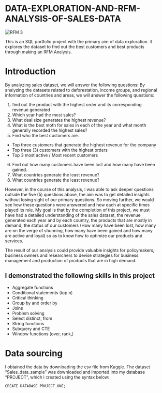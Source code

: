# DATA-EXPLORATION-AND-RFM-ANALYSIS-OF-SALES-DATA

![RFM 3](https://github.com/user-attachments/assets/0e3fe4e0-9c2d-4ada-9a62-66e7e9f53f8e)

This is an SQL portfolio project with the primary aim of data exploration. It explores the dataset to find out the best customers and best products through making an RFM Analysis. 

# Introduction
By analyzing sales dataset, we will answer the following questions:
By analyzing the datasets related to deforestation, income groups, and regional information of countries and areas, we will answer the following questions:

1) find out the product with the highest order and its corresponding revenue generated
2)	Which year had the most sales?
3)	What deal size generates the highest revenue?
4)	What is the best moth for sales in each of the year and what month generally recorded the highest sales?
5)	Find who the best customers are.
 - Top three customers that generate the highest revenue for the company
 - Top three (3) customers with the highest orders
 - Top 3 most active / Most recent customers
6)	Find out how many customers have been lost and how many have been gained.
7)	What countries generate the least revenue?
8)	What countries generate the least revenue?

However, in the course of this analysis, I was able to ask deeper questions outside the five (5) questions above, the aim was to get detailed insights without losing sight of our primary questions. So moving further, we would see how these questions were answered and how each at specific times played its role.
My goal is that by the completion of this project, we must have had a detailed understanding of the sales dataset, the revenue generated each year and by each country, the products that are mostly in demand, the status of our customers (How many have been lost, how many are on the verge of shunning, how many have been gained and how many are active and loyal) so as to know how to optimize our products and services.


The result of our analysis could provide valuable insights for policymakers, business owners and researchers to devise strategies for business management and production of products that are in high demand.

## I demonstrated the following skills in this project
- Aggregate functions
- Conditional statements (top n)
- Critical thinking
- Group by and order by
- Joins
- Problem solving
- Select distinct, from
- String functions
- Subquery and CTE
- Window functions (over, rank,)


# Data sourcing

I obtained the data by downloading the csv file from Kaggle. The dataset “Sales_data_sample” was downloaded and imported into my database “PROJECT”, which I created using the syntax below:
```
CREATE DATABASE PROJECT_ONE;
```

